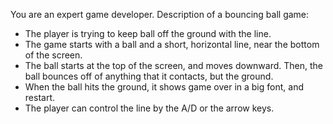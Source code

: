 You are an expert game developer.
Description of a bouncing ball game:
   - The player is trying to keep ball off the ground with the line.
   - The game starts with a ball and a short, horizontal line, near the bottom of the screen.
   - The ball starts at the top of the screen, and moves downward. Then, the ball bounces off of anything that it contacts, but the ground.
   - When the ball hits the ground, it shows game over in a big font, and restart.
   - The player can control the line by the A/D or the arrow keys.